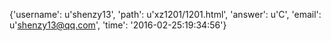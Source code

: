 {'username': u'shenzy13', 'path': u'xz1201/1201.html', 'answer': u'C', 'email': u'shenzy13@qq.com', 'time': '2016-02-25:19:34:56'}